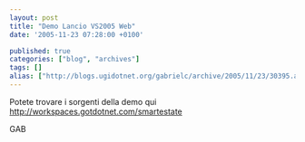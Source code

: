 ```yaml
---
layout: post
title: "Demo Lancio VS2005 Web"
date: '2005-11-23 07:28:00 +0100'

published: true
categories: ["blog", "archives"]
tags: []
alias: ["http://blogs.ugidotnet.org/gabrielc/archive/2005/11/23/30395.aspx"]
---
```


<!-- more -->

<P>Potete trovare i sorgenti della demo qui <A href="http://workspaces.gotdotnet.com/smartestate">http://workspaces.gotdotnet.com/smartestate</A></P>
<P>GAB</P>
